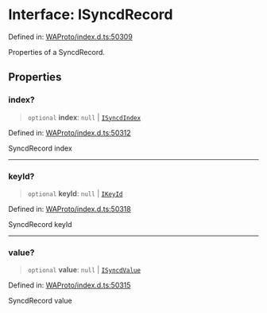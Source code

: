 # Interface: ISyncdRecord

Defined in: [WAProto/index.d.ts:50309](https://github.com/Fokusdotid/bail/blob/8a30cf93a8ac726f06d1ad6578695812a8253e53/WAProto/index.d.ts#L50309)

Properties of a SyncdRecord.

## Properties

### index?

> `optional` **index**: `null` \| [`ISyncdIndex`](ISyncdIndex.md)

Defined in: [WAProto/index.d.ts:50312](https://github.com/Fokusdotid/bail/blob/8a30cf93a8ac726f06d1ad6578695812a8253e53/WAProto/index.d.ts#L50312)

SyncdRecord index

***

### keyId?

> `optional` **keyId**: `null` \| [`IKeyId`](IKeyId.md)

Defined in: [WAProto/index.d.ts:50318](https://github.com/Fokusdotid/bail/blob/8a30cf93a8ac726f06d1ad6578695812a8253e53/WAProto/index.d.ts#L50318)

SyncdRecord keyId

***

### value?

> `optional` **value**: `null` \| [`ISyncdValue`](ISyncdValue.md)

Defined in: [WAProto/index.d.ts:50315](https://github.com/Fokusdotid/bail/blob/8a30cf93a8ac726f06d1ad6578695812a8253e53/WAProto/index.d.ts#L50315)

SyncdRecord value
